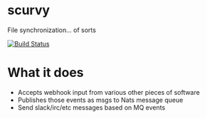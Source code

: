 # scurvy
File synchronization... of sorts

[![Build Status](https://travis-ci.org/iggy/scurvy.svg?branch=master)](https://travis-ci.org/iggy/scurvy)

# What it does
* Accepts webhook input from various other pieces of software
* Publishes those events as msgs to Nats message queue
* Send slack/irc/etc messages based on MQ events
